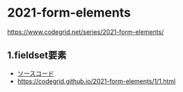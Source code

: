 # 2021-form-elements

https://www.codegrid.net/series/2021-form-elements/

## 1.fieldset要素

- [ソースコード](./1/)
- https://codegrid.github.io/2021-form-elements/1/1.html
